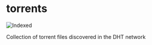 torrents 
========
![Indexed](https://img.shields.io/badge/indexed-83493-blue)

Collection of torrent files discovered in the DHT network
